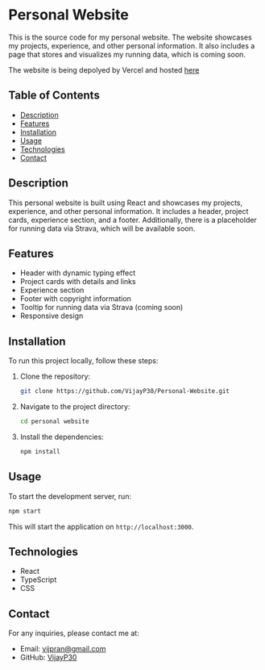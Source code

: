 # Personal Website

This is the source code for my personal website. The website showcases my projects, experience, and other personal information. It also includes a page that stores and visualizes my running data, which is coming soon.

The website is being depolyed by Vercel and hosted [here](https://pranav-vijay.vercel.app/)

## Table of Contents

- [Description](#description)
- [Features](#features)
- [Installation](#installation)
- [Usage](#usage)
- [Technologies](#technologies)
- [Contact](#contact)

## Description

This personal website is built using React and showcases my projects, experience, and other personal information. It includes a header, project cards, experience section, and a footer. Additionally, there is a placeholder for running data via Strava, which will be available soon.

## Features

- Header with dynamic typing effect
- Project cards with details and links
- Experience section
- Footer with copyright information
- Tooltip for running data via Strava (coming soon)
- Responsive design

## Installation

To run this project locally, follow these steps:

1. Clone the repository:
   ```bash
   git clone https://github.com/VijayP30/Personal-Website.git
2. Navigate to the project directory:
    ```bash
    cd personal website
3. Install the dependencies:
    ```bash
    npm install

## Usage

To start the development server, run:
```bash
npm start
```

This will start the application on `http://localhost:3000`.

## Technologies

- React
- TypeScript
- CSS

## Contact

For any inquiries, please contact me at:
- Email: vijpran@gmail.com
- GitHub: [VijayP30](https://github.com/VijayP30)